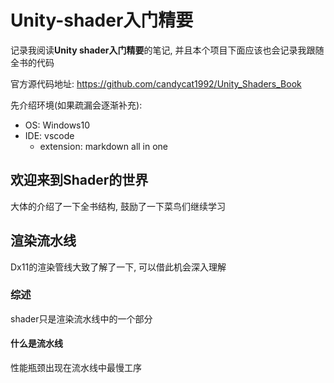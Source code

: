 # Unity-shader入门精要

记录我阅读**Unity shader入门精要**的笔记, 并且本个项目下面应该也会记录我跟随全书的代码

官方源代码地址: <https://github.com/candycat1992/Unity_Shaders_Book>

先介绍环境(如果疏漏会逐渐补充):

* OS: Windows10
* IDE: vscode
  * extension: markdown all in one

## 欢迎来到Shader的世界

大体的介绍了一下全书结构, 鼓励了一下菜鸟们继续学习

## 渲染流水线

Dx11的渲染管线大致了解了一下, 可以借此机会深入理解

### 综述

shader只是渲染流水线中的一个部分

#### 什么是流水线

性能瓶颈出现在流水线中最慢工序
